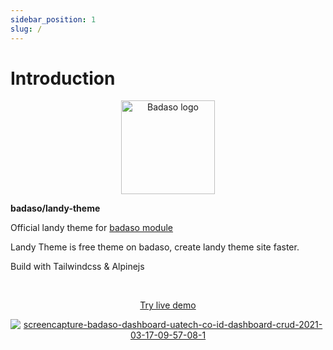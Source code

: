 ```yaml
---
sidebar_position: 1
slug: /
---
```


# Introduction

<p align="center">
  <a href="https://badaso-docs.uatech.co.id/">
    <img src="img/badaso-module-logo.png" width="150px" alt="Badaso logo" />  
  </a>
<p><b>badaso/landy-theme</b></p>
</p>

<p align="left">Official landy theme for <a href="https://github.com/uasoft-indonesia/badaso">badaso module</a></p>
<p align="left">Landy Theme is free theme on badaso, create landy theme site faster.</p>
<p align="left">Build with Tailwindcss & Alpinejs</p>

<br />

<p align="center">
  <p align="center"><a href="https://badaso-demo.uatech.co.id/landy" target="_blank">Try live demo</a></p>
</p>

<p align="center">
  <a href="https://badaso-docs.uatech.co.id/">
    <img src="http://localhost:3000/img/badaso-landy-theme-preview.png" alt="screencapture-badaso-dashboard-uatech-co-id-dashboard-crud-2021-03-17-09-57-08-1" />
  </a>
</p>

